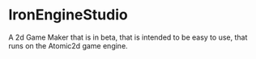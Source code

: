 # IronEngineStudio
A 2d Game Maker that is in beta, that is intended to be easy to use, that runs on the Atomic2d game engine.
